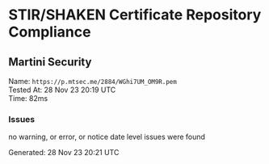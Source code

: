 # STIR/SHAKEN Certificate Repository Compliance

## Martini Security

Name: `https://p.mtsec.me/2884/WGhi7UM_OM9R.pem`\
Tested At: 28 Nov 23 20:19 UTC\
Time: 82ms

### Issues

no warning, or error, or notice date level issues were found

Generated: 28 Nov 23 20:21 UTC
